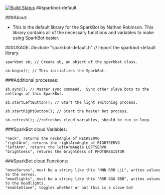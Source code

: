 [![Build Status](https://travis-ci.org/nrobinson2000/sparkbot-default.svg?branch=master)](https://travis-ci.org/nrobinson2000/sparkbot-default)
##sparkbot-default

###About:
* This is the default library for the SparkBot by Nathan Robinson.  This library contains all of the necessary functions and variables to make using SparkBot easier.

###USAGE:
    #include "sparkbot-default.h" // Import the sparkbot-default library.

    sparkbot sb; // Create sb, an object of the sparkbot class.

    sb.begin(); // This initializes the SparkBot.

###Additional processes:  

    sb.sync(); // Master sync command.  Sync other slave bots to the settings of this SparkBot.

    sb.startLeftButton(); // Start the light switching process.

    sb.startRightButton(); // Start the Master bot process.

    sb.refresh(); //refreshes cloud variables, should be run in loop.

###SparkBot cloud Variables:

    "neck", returns the neckAngle of NECKSERVO
    "rightArm", returns the rightArmAngle of RIGHTSERVO
    "leftArm", returns the leftArmAngle LEFTSERVO
    "brightness", returns the brightness of PHOTORESISTOR

###SparkBot cloud Functions:

    "moveServos", must be a string like this "NNN RRR LLL", writes values to the servos.
    "moodlights", must be a string like this "RRR GGG BBB", writes values to the moodlights.
    "enableSlave", toggles whether or not this is a slave bot
